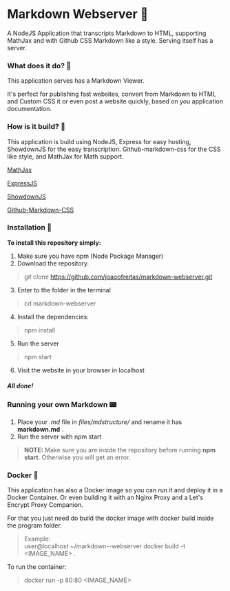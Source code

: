 # Markdown Webserver 📄

A NodeJS Application that transcripts Markdown to HTML, supporting MathJax and with Github CSS Markdown like a style. Serving itself has a server.

### What does it do? 🤠
This application serves has a Markdown Viewer. 

It's perfect for publishing fast websites, convert from Markdown to HTML and Custom CSS it or even post a website quickly, based on you application documentation.

### How is it build? 🔨
This application is build using NodeJS, Express for easy hosting, ShowdownJS for the easy transcription. Github-markdown-css for the CSS like style, and MathJax for Math support.


[MathJax](https://github.com/mathjax/MathJax)

[ExpressJS](https://github.com/expressjs/express)

[ShowdownJS](https://github.com/showdownjs/showdown)

[Github-Markdown-CSS](https://github.com/sindresorhus/github-markdown-css)

### Installation 📲

__To install this repository simply:__
 1. Make sure you have npm (Node Package Manager)
 2. Download the repository.
 
 > git clone https://github.com/joaoofreitas/markdown-webserver.git

 3. Enter to the folder in the terminal

 > cd markdown-webserver

 4. Install the dependencies:

 > npm install

 5. Run the server

 > npm start

 6. Visit the website in your browser in localhost

 ##### All done!

### Running your own Markdown 📟

1. Place your _.md_ file in _files/mdstructure/_ and rename it has __markdown.md__ .
2. Run the server with npm start

> __NOTE:__ Make sure you are inside the repository before running __npm start__. Otherwise you will get an error.

### Docker 🐳

This application has also a Docker image so you can run it and deploy it in a Docker Container. Or even building it with an Nginx Proxy and a Let's Encrypt Proxy Companion. 

For that you just need do build the docker image with docker build inside the program folder.

> Example:   
> user@localhost ~/markdown--webserver docker build -t <IMAGE_NAME> .

To run the container:

> docker run -p 80:80 <IMAGE_NAME>
